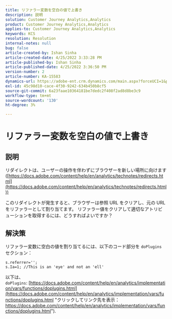 ```yaml
---
title: リファラー変数を空白の値で上書き
description: 説明
solution: Customer Journey Analytics,Analytics
product: Customer Journey Analytics,Analytics
applies-to: Customer Journey Analytics,Analytics
keywords: KCS
resolution: Resolution
internal-notes: null
bug: false
article-created-by: Ishan Sinha
article-created-date: 4/25/2022 3:33:28 PM
article-published-by: Ishan Sinha
article-published-date: 4/25/2022 3:36:50 PM
version-number: 2
article-number: KA-15583
dynamics-url: https://adobe-ent.crm.dynamics.com/main.aspx?forceUCI=1&pagetype=entityrecord&etn=knowledgearticle&id=6520a809-adc4-ec11-a7b6-0022480a1d64
exl-id: 45c98d10-cace-4f30-9242-634b450b8cf5
source-git-commit: 6a23faae10364181be7dedc2f408f2ad8d8be3c9
workflow-type: tm+mt
source-wordcount: '130'
ht-degree: 3%

---
```


# リファラー変数を空白の値で上書き

## 説明


リダイレクトは、ユーザーの操作を伴わずにブラウザーを新しい場所に向けます ([https://docs.adobe.com/content/help/en/analytics/technotes/redirects.html](https://docs.adobe.com/content/help/en/analytics/technotes/redirects.html))

このリダイレクトが発生すると、ブラウザーは参照 URL をクリアし、元の URL をリファラーとして割り当てます。 リファラー値をクリアして適切なアトリビューションを取得するには、どうすればよいですか？


## 解決策


リファラー変数に空白の値を割り当てるには、以下のコード部分を `doPlugins` セクション：

```
s.referrer='';
s.Ia=1; //This is an 'eye' and not an 'ell'
```


以下は、 `doPlugins`: [https://docs.adobe.com/content/help/en/analytics/implementation/vars/functions/doplugins.html](https://docs.adobe.com/content/help/en/analytics/implementation/vars/functions/doplugins.html "クリックしてリンク先を表示：https://docs.adobe.com/content/help/en/analytics/implementation/vars/functions/doplugins.html").
